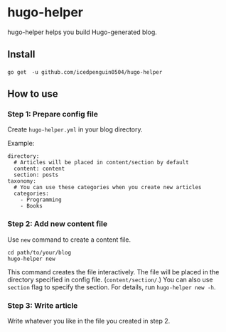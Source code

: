 # hugo-helper

hugo-helper helps you build Hugo-generated blog.

## Install

```
go get　-u github.com/icedpenguin0504/hugo-helper
```

## How to use

### Step 1: Prepare config file

Create `hugo-helper.yml` in your blog directory.

Example:

```
directory:
  # Articles will be placed in content/section by default
  content: content
  section: posts
taxonomy:
  # You can use these categories when you create new articles
  categories:
    - Programming
    - Books
```

### Step 2: Add new content file

Use `new` command to create a content file.

```
cd path/to/your/blog
hugo-helper new
```

This command creates the file interactively. The file will be placed in the directory specified in config file. (`content/section/`.) You can also use `section` flag to specify the section. For details, run `hugo-helper new -h`.

### Step 3: Write article

Write whatever you like in the file you created in step 2.
